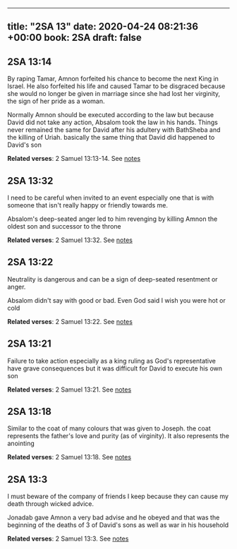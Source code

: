 
---
title: "2SA 13"
date: 2020-04-24 08:21:36 +00:00
book: 2SA
draft: false
---

## 2SA 13:14

By raping Tamar, Amnon forfeited his chance to become the next King in Israel. He also forfeited his life and caused Tamar to be disgraced because she would no longer be given in marriage since she had lost her virginity, the sign of her pride as a woman.

Normally Amnon should be executed according to the law but because David did not take any action, Absalom took the law in his hands. Things never remained the same for David after his adultery with BathSheba and the killing of Uriah. basically the same thing that David did happened to David's son

**Related verses**: 2 Samuel 13:13-14. See [notes](https://my.bible.com/notes/3414670940109005526)


## 2SA 13:32

I need to be careful when invited to an event especially one that is with someone that isn't really happy or friendly towards me.

Absalom's deep-seated anger led to him revenging by killing Amnon the oldest son and successor to the throne

**Related verses**: 2 Samuel 13:32. See [notes](https://my.bible.com/notes/3414663917476766280)


## 2SA 13:22

Neutrality is dangerous and can be a sign of deep-seated resentment or anger.

Absalom didn't say with good or bad. Even God said I wish you were hot or cold

**Related verses**: 2 Samuel 13:22. See [notes](https://my.bible.com/notes/3414661210456187458)


## 2SA 13:21

Failure to take action especially as a king ruling as God's representative have grave consequences but it was difficult for David to execute his own son

**Related verses**: 2 Samuel 13:21. See [notes](https://my.bible.com/notes/3414657474522505769)


## 2SA 13:18

Similar to the coat of many colours that was given to Joseph. the coat represents the father's love and purity (as of virginity). It also represents the anointing

**Related verses**: 2 Samuel 13:18. See [notes](https://my.bible.com/notes/3414656496998015511)


## 2SA 13:3

I must beware of the company of friends I keep because they can cause my death through wicked advice.

Jonadab gave Amnon a very bad advise and he obeyed and that was the beginning of the deaths of 3 of David's sons as well as war in his household

**Related verses**: 2 Samuel 13:3. See [notes](https://my.bible.com/notes/3414652782371398130)


